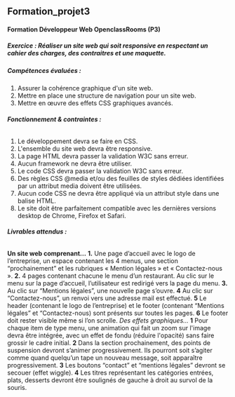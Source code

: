 ## Formation_projet3
#### Formation Développeur Web OpenclassRooms (P3)

##### __Exercice :__ Réaliser un site web qui soit responsive en respectant un cahier des charges, des contraitres et une maquette.

##### __Compétences évaluées :__
 1. Assurer la cohérence graphique d'un site web.
 2. Mettre en place une structure de navigation pour un site web.
 3. Mettre en œuvre des effets CSS graphiques avancés.

###### __Fonctionnement & contraintes :__ 
1. Le développement devra se faire en CSS. 
2. L'ensemble du site web devra être responsive. 
3. La page HTML devra passer la validation W3C sans erreur.
4. Aucun framework ne devra être utiliser. 
5. Le code CSS devra passer la validation W3C sans erreur. 
6. Des règles CSS @media et/ou des feuilles de styles dédiées identifiées par un attribut media doivent être utilisées.
7. Aucun code CSS ne devra être appliqué via un attribut style dans une balise HTML.
8. Le site doit être parfaitement compatible avec les dernières versions desktop de Chrome, Firefox et Safari.

###### __Livrables attendus :__ 
__Un site web comprenant...__
__1.__ Une page d’accueil avec le logo de l’entreprise, un espace contenant les 4 menus, une section “prochainement” et les rubriques « Mention légales » et « Contactez-nous ».
__2.__ 4 pages contenant chacune le menu d’un restaurant. Au clic sur le menu sur la page d’accueil, l’utilisateur est redirigé vers la page du menu.
__3.__ Au clic sur “Mentions légales”, une nouvelle page s’ouvre.
__4__ Au clic sur “Contactez-nous”, un renvoi vers une adresse mail est effectué.
__5__ Le header (contenant le logo de l’entreprise) et le footer (contenant “Mentions légales” et “Contactez-nous) sont présents sur toutes les pages.
__6__ Le footer doit rester visible même si l’on scrolle.
*Des effets graphiques...*
__1__ Pour chaque item de type menu, une animation qui fait un zoom sur l'image devra être intégrée, avec un effet de fondu (réduire l'opacité) sans faire grossir le cadre initial.
__2__ Dans la section prochainement, des points de suspension devront s’animer progressivement. Ils pourront soit s’agiter comme quand quelqu’un tape un nouveau message, soit apparaître progressivement.
__3__ Les boutons “contact” et “mentions légales” devront se secouer (effet wiggle).
__4__ Les titres représentant les catégories entrées, plats, desserts devront être soulignés de gauche à droit au survol de la souris.

